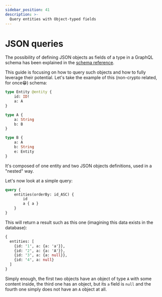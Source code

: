 ```yaml
---
sidebar_position: 41
description: >-
  Query entities with Object-typed fields
---
```


# JSON queries

The possibility of defining JSON objects as fields of a type in a GraphQL schema has been explained in the [schema reference](/sdk/reference/schema-file).

This guide is focusing on how to query such objects and how to fully leverage their potential. Let's take the example of this (non-crypto related, for once😁) schema:

```graphql title="schema.graphql"
type Entity @entity {
    id: ID!
    a: A
}

type A {
    a: String
    b: B
}

type B {
    a: A
    b: String
    e: Entity
}
```

It's composed of one entity and two JSON objects definitions, used in a "nested" way.

Let's now look at a simple query:

```graphql
query {
    entities(orderBy: id_ASC) {
        id
        a { a }
    }
}
```

This will return a result such as this one (imagining this data exists in the database):

```graphql
{
  entities: [
    {id: '1', a: {a: 'a'}},
    {id: '2', a: {a: 'A'}},
    {id: '3', a: {a: null}},
    {id: '4', a: null}
  ]
}
```

Simply enough, the first two objects have an object of type `A` with some content inside, the third one has an object, but its `a` field is `null` and the fourth one simply does not have an `A` object at all.
